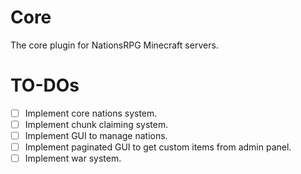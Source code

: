 # Core
The core plugin for NationsRPG Minecraft servers.

# TO-DOs
- [ ] Implement core nations system.
- [ ] Implement chunk claiming system.
- [ ] Implement GUI to manage nations.
- [ ] Implement paginated GUI to get custom items from admin panel.
- [ ] Implement war system.
